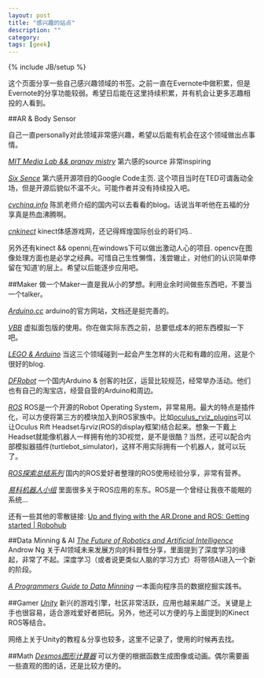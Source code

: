 ```yaml
---
layout: post
title: "感兴趣的站点"
description: ""
category: 
tags: [geek]
---
```

{% include JB/setup %}

这个页面分享一些自己感兴趣领域的书签。之前一直在Evernote中做积累，但是Evernote的分享功能较弱。希望日后能在这里持续积累，并有机会让更多志趣相投的人看到。


##AR & Body Sensor

自己一直personally对此领域非常感兴趣，希望以后能有机会在这个领域做出点事情。

[*MIT Media Lab && pranav mistry*](http://fluid.media.mit.edu/people/pranav-mistry) 第六感的source 非常inspiring

[*Six Sence*](https://code.google.com/p/sixthsense/) 第六感开源项目的Google Code主页. 这个项目当时在TED可谓轰动全场，但是开源后貌似不温不火。可能作者并没有持续投入吧。

[*cvchina.info*](http://www.cvchina.info/) 陈凯老师介绍的国内可以去看看的blog。话说当年听他在五福的分享真是热血沸腾啊。

[*cnkinect*](http://www.cnkinect.com/) kinect体感游戏网，还记得辉煌国际创业的哥们吗..

另外还有kinect && openni,在windows下可以做出激动人心的项目.  opencv在图像处理方面也是必学之经典。可惜自己生性懒惰，浅尝辙止，对他们的认识简单停留在‘知道’的层上。希望以后能逐步应用吧。


##Maker
做一个Maker一直是我从小的梦想。利用业余时间做些东西吧，不要当一个talker。

[*Arduino.cc*](arduino.cc) arduino的官方网站，文档还是挺完善的。

[*VBB*](http://www.hobbypress.cn/bencandy.php?fid-475-id-7616-page-1.htm) 虚拟面包版的使用。你在做实际东西之前，总要低成本的把东西模拟一下吧。

[*LEGO & Arduino*](http://www.eefocus.com/zhang700309/blog/13-01/291059_f3a81.html#articletop) 当这三个领域碰到一起会产生怎样的火花和有趣的应用，这是个很好的blog.

[*DFRobot*](dfrobot.com.cn) 一个国内Arduino & 创客的社区，运营比较规范，经常举办活动。他们也有自己的淘宝店，经营自营的Arduino和周边。

[*ROS*](ros.org) ROS是一个开源的Robot Operating System，非常易用。最大的特点是插件化，可以方便将第三方的模块加入到ROS家族中。比如[oculus_rviz_plugins](http://wiki.ros.org/oculus_rviz_plugins)可以让Oculus Rift Headset与rviz(ROS的display框架)结合起来。想象一下戴上Headset就能像机器人一样拥有他的3D视觉，是不是很酷？当然，还可以配合内部模拟器插件(turtlebot_simulator)，这样不用实际拥有一个机器人，就可以玩了。

[*ROS探索总结系列*](http://blog.csdn.net/hcx25909/article/details/9103327) 国内的ROS爱好者整理的ROS使用经验分享，非常有营养。

[*易科机器人小组*](http://blog.exbot.net/) 里面很多关于ROS应用的东东。ROS是一个曾经让我夜不能眠的系统...


还有一些其他的零散链接:
[Up and flying with the AR.Drone and ROS: Getting started | Robohub](robohub.org/up-and-flying-with-the-ar-drone-and-ros-getting-started/)

##Data Minning & AI
[*The Future of Robotics and Artificial Intelligence*](www.youtube.com/watch?v=AY4ajbu_G3k) Androw Ng 关于AI领域未来发展方向的科普性分享，里面提到了深度学习的缘起，非常了不起。深度学习（或者说更类似人脑的学习方式）将带领AI进入一个新的阶段。

[*A Programmers Guide to Data Minning*](guidetodatamining.com) 一本面向程序员的数据挖掘实践书。

##Gamer
[*Unity*](unity3d.com) 新兴的游戏引擎，社区非常活跃，应用也越来越广泛。关键是上手也很容易，适合游戏爱好者把玩。另外，他还可以方便的与上面提到的Kinect ROS等结合。

网络上关于Unity的教程＆分享也较多，这里不记录了，使用的时候再去找。

##Math
[*Desmos图形计算器*](https://www.desmos.com/calculator) 可以方便的根据函数生成图像或动画。偶尔需要画一些直观的图的话，还是比较方便的。



